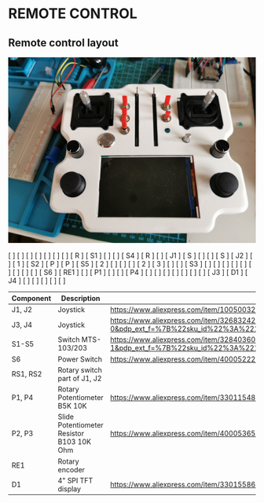 # REMOTE CONTROL








## Remote control layout

   ![remote controller](docs/images/controller_upper_assempbled.jpg)

   [                 ] [   ]          [   ]    [   ]          [   ] [                 ]
   [                 ] [ R ] [ S1 ]   [   ]    [   ]   [ S4 ] [ R ] [                 ]
   [       J1        ] [ S ]          [   ]    [   ]          [ S ] [       J2        ]
   [                 ] [ 1 ] [ S2 ]   [ P ]    [ P ]   [ S5 ] [ 2 ] [                 ]
   [                 ] [   ]          [ 2 ]    [ 3 ]          [   ] [                 ]
                             [ S3 ]   [   ]    [   ]
                                      [   ]    [   ]
                   [    ]             [   ]    [   ]              [     ]
   [     ]         [ S6 ]                                         [ RE1 ]       [     ]
   [ P1  ]         [    ]                                         [     ]       [  P4 ]
   [     ]                                                                      [     ]
                  [                                                     ]
                  [                                                     ]
   [           ]  [                                                     ]  [           ]
   [     J3    ]  [                         D1                          ]  [     J4    ]
   [           ]  [                                                     ]  [           ]
                  [                                                     ]
                  [                                                     ]

| Component         | Description                                       | Links                                                                                                        |
|-------------------|---------------------------------------------------|------------------------------------------------------------------------------------------------------------- |
| J1, J2            | Joystick                                          | https://www.aliexpress.com/item/1005003209565659.html?spm=a2g0o.order_list.order_list_main.42.29c51802gAFUng |
| J3, J4            | Joystick                                          | https://www.aliexpress.com/item/32683242155.html?spm=a2g0o.productlist.main.1.eac25789mkocUZ&algo_pvid=0863ff6f-d70c-4e6a-8898-ee5b2d845a4d&algo_exp_id=0863ff6f-d70c-4e6a-8898-ee5b2d845a4d-0&pdp_ext_f=%7B%22sku_id%22%3A%2212000026953535415%22%7D&pdp_npi=3%40dis%21BGN%211.5%211.32%21%21%21%21%21%40211bf2da16804293029203571d070e%2112000026953535415%21sea%21BG%211654213930&curPageLogUid=vf3sRiPGqmpV |
| S1-S5             | Switch MTS-103/203                                | https://www.aliexpress.com/item/32840360301.html?spm=a2g0o.productlist.main.3.713891b99StYyg&algo_pvid=45d777b7-501a-4e70-aac0-198ea126589c&algo_exp_id=45d777b7-501a-4e70-aac0-198ea126589c-1&pdp_ext_f=%7B%22sku_id%22%3A%2210000000711043788%22%7D&pdp_npi=3%40dis%21BGN%213.73%212.58%21%21%21%21%21%40212250c216804294042518959d0707%2110000000711043788%21sea%21BG%211654213930&curPageLogUid=lHUEeXnnmFQE |
| S6                | Power Switch                                      | https://www.aliexpress.com/item/4000522261549.html?spm=a2g0o.order_list.order_list_main.48.29c51802gAFUng    |
| RS1, RS2          | Rotary switch part of J1, J2                      |                                                                                                              |
| P1, P4            | Rotary Potentiometer B5K 10K                      | https://www.aliexpress.com/item/33011548925.html?spm=a2g0o.order_list.order_list_main.29.29c51802gAFUng      |
| P2, P3            | Slide Potentiometer Resistor B103 10K Ohm         | https://www.aliexpress.com/item/4000536592351.html?spm=a2g0o.order_list.order_list_main.36.29c51802gAFUng    |
| RE1               | Rotary encoder                                    |                                                                                                              |
| D1                | 4" SPI TFT display                                | https://www.aliexpress.com/item/33015586094.html?spm=a2g0o.order_list.order_list_main.104.29c51802gAFUng     |

